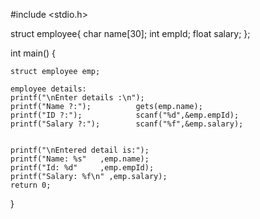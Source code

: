 #include <stdio.h>


struct employee{
    char    name[30];
    int     empId;
    float   salary;
};

int main()
{
    
    struct employee emp;

    employee details:
    printf("\nEnter details :\n");
    printf("Name ?:");          gets(emp.name);
    printf("ID ?:");            scanf("%d",&emp.empId);
    printf("Salary ?:");        scanf("%f",&emp.salary);

    
    printf("\nEntered detail is:");
    printf("Name: %s"   ,emp.name);
    printf("Id: %d"     ,emp.empId);
    printf("Salary: %f\n" ,emp.salary);
    return 0;
}
